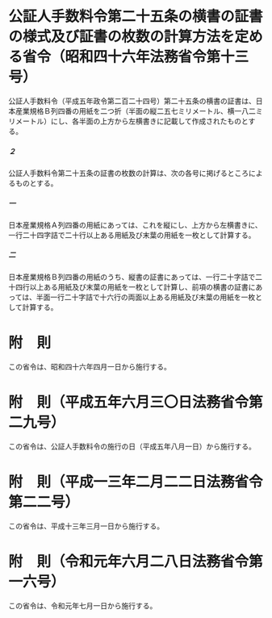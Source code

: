 # 公証人手数料令第二十五条の横書の証書の様式及び証書の枚数の計算方法を定める省令（昭和四十六年法務省令第十三号）
公証人手数料令（平成五年政令第二百二十四号）第二十五条の横書の証書は、日本産業規格Ｂ列四番の用紙を二つ折（半面の縦二五七ミリメートル、横一八二ミリメートル）にし、各半面の上方から左横書きに記載して作成されたものとする。
##### ２
公証人手数料令第二十五条の証書の枚数の計算は、次の各号に掲げるところによるものとする。
##### 一
日本産業規格Ａ列四番の用紙にあっては、これを縦にし、上方から左横書きに、一行二十四字詰で二十行以上ある用紙及び末葉の用紙を一枚として計算する。
##### 二
日本産業規格Ｂ列四番の用紙のうち、縦書の証書にあっては、一行二十字詰で二十四行以上ある用紙及び末葉の用紙を一枚として計算し、前項の横書の証書にあっては、半面一行二十字詰で十六行の両面以上ある用紙及び末葉の用紙を一枚として計算する。
# 附　則
この省令は、昭和四十六年四月一日から施行する。
# 附　則（平成五年六月三〇日法務省令第二九号）
この省令は、公証人手数料令の施行の日（平成五年八月一日）から施行する。
# 附　則（平成一三年二月二二日法務省令第二二号）
この省令は、平成十三年三月一日から施行する。
# 附　則（令和元年六月二八日法務省令第一六号）
この省令は、令和元年七月一日から施行する。
